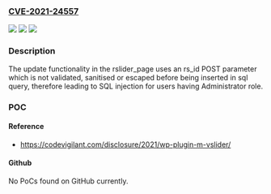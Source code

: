 ### [CVE-2021-24557](https://cve.mitre.org/cgi-bin/cvename.cgi?name=CVE-2021-24557)
![](https://img.shields.io/static/v1?label=Product&message=M-vSlider&color=blue)
![](https://img.shields.io/static/v1?label=Version&message=2.1.3%3C%3D%202.1.3%20&color=brighgreen)
![](https://img.shields.io/static/v1?label=Vulnerability&message=CWE-89%20SQL%20Injection&color=brighgreen)

### Description

The update functionality in the rslider_page uses an rs_id POST parameter which is not validated, sanitised or escaped before being inserted in sql query, therefore leading to SQL injection for users having Administrator role.

### POC

#### Reference
- https://codevigilant.com/disclosure/2021/wp-plugin-m-vslider/

#### Github
No PoCs found on GitHub currently.

